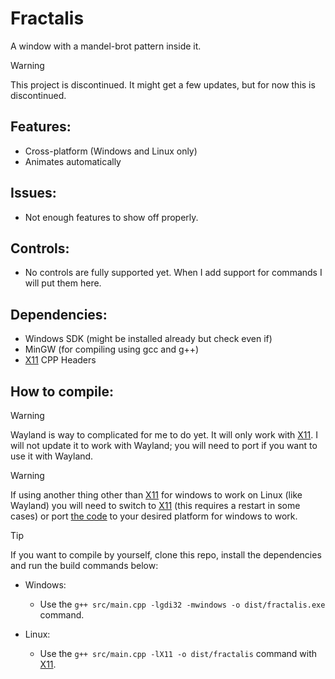 # Fractalis
A window with a mandel-brot pattern inside it.

> [!WARNING]
> This project is discontinued. It might get a few updates, but for now this is discontinued.

## Features:
- Cross-platform (Windows and Linux only)
- Animates automatically

## Issues:
- Not enough features to show off properly.

## Controls:
- No controls are fully supported yet. When I add support for commands I will put them here.

## Dependencies:
- Windows SDK (might be installed already but check even if)
- MinGW (for compiling using gcc and g++)
- [X11](https://en.wikipedia.org/wiki/X_Window_System) CPP Headers

## How to compile:

> [!WARNING]
> Wayland is way to complicated for me to do yet. It will only work with [X11](https://en.wikipedia.org/wiki/X_Window_System). I will not update it to work with Wayland; you will need to port if you want to use it with Wayland.

> [!WARNING]
> If using another thing other than [X11](https://en.wikipedia.org/wiki/X_Window_System) for windows to work on Linux (like Wayland) you will need to switch to [X11](https://en.wikipedia.org/wiki/X_Window_System) (this requires a restart in some cases) or port [the code](/src/main.cpp) to your desired platform for windows to work.

> [!TIP]
> If you want to compile by yourself, clone this repo, install the dependencies and run the build commands below:

- Windows:
    - Use the `g++ src/main.cpp -lgdi32 -mwindows -o dist/fractalis.exe` command.

- Linux:
    - Use the `g++ src/main.cpp -lX11 -o dist/fractalis` command with [X11](https://en.wikipedia.org/wiki/X_Window_System).
